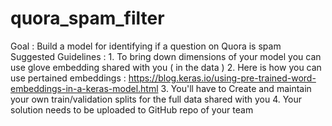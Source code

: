 # quora_spam_filter
Goal : Build a model for identifying if a question on Quora is spam   Suggested Guidelines :   1. To bring down dimensions of your model you can use glove embedding shared with you ( in the data )  2. Here is how you can use pertained embeddings : https://blog.keras.io/using-pre-trained-word-embeddings-in-a-keras-model.html  3. You'll have to Create and maintain your own train/validation splits for the full data shared with you   4. Your solution needs to be uploaded to GitHub repo of your team 
